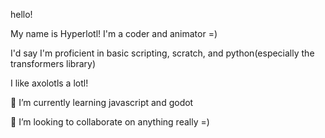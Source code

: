 hello!

My name is Hyperlotl! I'm a coder and animator =)

I'd say I'm proficient in basic scripting, scratch, and python(especially the transformers library)

I like axolotls a lotl!

🌱 I’m currently learning javascript and godot

💞️ I’m looking to collaborate on anything really =)




<!---
- 👋 Hi, I’m @Hyperlotl
- 👀 I’m interested in ...
- 🌱 I’m currently learning ...
- 💞️ I’m looking to collaborate on ...
- 📫 How to reach me ...
- 😄 Pronouns: ...
- ⚡ Fun fact: ...


Hyperlotl/Hyperlotl is a ✨ special ✨ repository because its `README.md` (this file) appears on your GitHub profile.
You can click the Preview link to take a look at your changes.
--->
